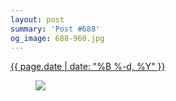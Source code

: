 ```yaml
---
layout: post
summary: 'Post #688'
og_image: 688-960.jpg
---
```


<div class="post">
 <time>
  <a href="/688">
   {{ page.date | date: "%B %-d, %Y" }}
  </a>
 </time>
 <a href="/688">
  <figure data-taken="9/3/2017">
   <img sizes="(min-width: 700px) 50vw, calc(100vw - 2rem)" src="{{ site.assets_url }}/688-480.jpg" srcset="{{ site.assets_url }}/688-240.jpg 240w, {{ site.assets_url }}/688-480.jpg 480w, {{ site.assets_url }}/688-720.jpg 720w, {{ site.assets_url }}/688-960.jpg 960w"/>
  </figure>
 </a>
</div>
